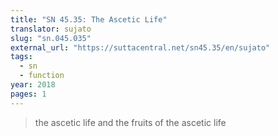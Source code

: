 ```yaml
---
title: "SN 45.35: The Ascetic Life"
translator: sujato
slug: "sn.045.035"
external_url: "https://suttacentral.net/sn45.35/en/sujato"
tags:
  - sn
  - function
year: 2018
pages: 1
---
```


> the ascetic life and the fruits of the ascetic life
